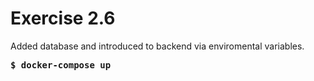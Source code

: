 # Exercise 2.6

Added database and introduced to backend via enviromental variables.

<pre>
<b>$ docker-compose up</b>
</pre>
